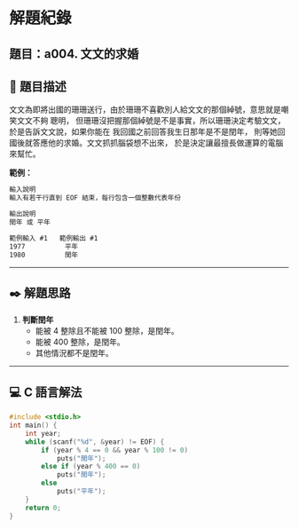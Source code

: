 # 解題紀錄

## 題目：a004. 文文的求婚

## 📙 題目描述

文文為即將出國的珊珊送行，由於珊珊不喜歡別人給文文的那個綽號，意思就是嘲笑文文不夠 聰明，
但珊珊沒把握那個綽號是不是事實，所以珊珊決定考驗文文，於是告訴文文說，如果你能在 我回國之前回答我生日那年是不是閏年，
則等她回國後就答應他的求婚。文文抓抓腦袋想不出來， 於是決定讓最擅長做運算的電腦來幫忙。

**範例：**

```txt
輸入說明
輸入有若干行直到 EOF 結束，每行包含一個整數代表年份

輸出說明
閏年 或 平年
```

```txt
範例輸入 #1   範例輸出 #1 
1977          平年
1980          閏年
```

---

## ✒️ 解題思路

1. **判斷閏年**
   - 能被 4 整除且不能被 100 整除，是閏年。
   - 能被 400 整除，是閏年。
   - 其他情況都不是閏年。

---

## 💻 C 語言解法

```c
#include <stdio.h>
int main() {
    int year;
    while (scanf("%d", &year) != EOF) {
        if (year % 4 == 0 && year % 100 != 0) 
            puts("閏年");
        else if (year % 400 == 0) 
            puts("閏年");
        else 
            puts("平年");
    }
    return 0;
}
```

